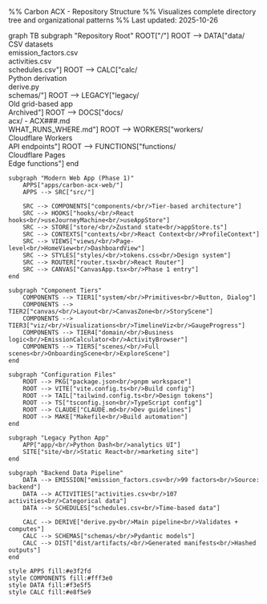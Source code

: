 %% Carbon ACX - Repository Structure
%% Visualizes complete directory tree and organizational patterns
%% Last updated: 2025-10-26

graph TB
    subgraph "Repository Root"
        ROOT["/"]
        ROOT --> DATA["data/<br/>CSV datasets<br/>emission_factors.csv<br/>activities.csv<br/>schedules.csv"]
        ROOT --> CALC["calc/<br/>Python derivation<br/>derive.py<br/>schemas/"]
        ROOT --> LEGACY["legacy/<br/>Old grid-based app<br/>Archived"]
        ROOT --> DOCS["docs/<br/>acx/ - ACX###.md<br/>WHAT_RUNS_WHERE.md"]
        ROOT --> WORKERS["workers/<br/>Cloudflare Workers<br/>API endpoints"]
        ROOT --> FUNCTIONS["functions/<br/>Cloudflare Pages<br/>Edge functions"]
    end

    subgraph "Modern Web App (Phase 1)"
        APPS["apps/carbon-acx-web/"]
        APPS --> SRC["src/"]

        SRC --> COMPONENTS["components/<br/>Tier-based architecture"]
        SRC --> HOOKS["hooks/<br/>React hooks<br/>useJourneyMachine<br/>useAppStore"]
        SRC --> STORE["store/<br/>Zustand state<br/>appStore.ts"]
        SRC --> CONTEXTS["contexts/<br/>React Context<br/>ProfileContext"]
        SRC --> VIEWS["views/<br/>Page-level<br/>HomeView<br/>DashboardView"]
        SRC --> STYLES["styles/<br/>tokens.css<br/>Design system"]
        SRC --> ROUTER["router.tsx<br/>React Router"]
        SRC --> CANVAS["CanvasApp.tsx<br/>Phase 1 entry"]
    end

    subgraph "Component Tiers"
        COMPONENTS --> TIER1["system/<br/>Primitives<br/>Button, Dialog"]
        COMPONENTS --> TIER2["canvas/<br/>Layout<br/>CanvasZone<br/>StoryScene"]
        COMPONENTS --> TIER3["viz/<br/>Visualizations<br/>TimelineViz<br/>GaugeProgress"]
        COMPONENTS --> TIER4["domain/<br/>Business logic<br/>EmissionCalculator<br/>ActivityBrowser"]
        COMPONENTS --> TIER5["scenes/<br/>Full scenes<br/>OnboardingScene<br/>ExploreScene"]
    end

    subgraph "Configuration Files"
        ROOT --> PKG["package.json<br/>pnpm workspace"]
        ROOT --> VITE["vite.config.ts<br/>Build config"]
        ROOT --> TAIL["tailwind.config.ts<br/>Design tokens"]
        ROOT --> TS["tsconfig.json<br/>TypeScript config"]
        ROOT --> CLAUDE["CLAUDE.md<br/>Dev guidelines"]
        ROOT --> MAKE["Makefile<br/>Build automation"]
    end

    subgraph "Legacy Python App"
        APP["app/<br/>Python Dash<br/>analytics UI"]
        SITE["site/<br/>Static React<br/>marketing site"]
    end

    subgraph "Backend Data Pipeline"
        DATA --> EMISSION["emission_factors.csv<br/>99 factors<br/>Source: backend"]
        DATA --> ACTIVITIES["activities.csv<br/>107 activities<br/>Categorical data"]
        DATA --> SCHEDULES["schedules.csv<br/>Time-based data"]

        CALC --> DERIVE["derive.py<br/>Main pipeline<br/>Validates + computes"]
        CALC --> SCHEMAS["schemas/<br/>Pydantic models"]
        CALC --> DIST["dist/artifacts/<br/>Generated manifests<br/>Hashed outputs"]
    end

    style APPS fill:#e3f2fd
    style COMPONENTS fill:#fff3e0
    style DATA fill:#f3e5f5
    style CALC fill:#e8f5e9
